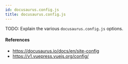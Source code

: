 ```yaml
---
id: docusaurus.config.js
title: docusaurus.config.js
---
```


TODO: Explain the various `docusaurus.config.js` options.

#### References

- https://docusaurus.io/docs/en/site-config
- https://v1.vuepress.vuejs.org/config/
